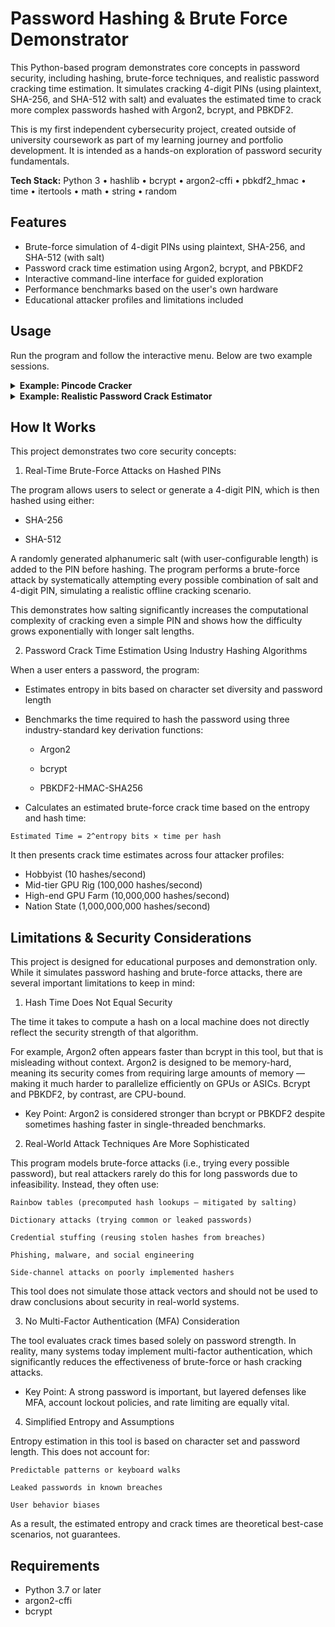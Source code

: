 # Password Hashing & Brute Force Demonstrator

This Python-based program demonstrates core concepts in password security, including hashing, brute-force techniques, and realistic password cracking time estimation. It simulates cracking 4-digit PINs (using plaintext, SHA-256, and SHA-512 with salt) and evaluates the estimated time to crack more complex passwords hashed with Argon2, bcrypt, and PBKDF2.

This is my first independent cybersecurity project, created outside of university coursework as part of my learning journey and portfolio development. It is intended as a hands-on exploration of password security fundamentals.

**Tech Stack:** Python 3 • hashlib • bcrypt • argon2-cffi • pbkdf2_hmac • time • itertools • math • string • random

## Features

- Brute-force simulation of 4-digit PINs using plaintext, SHA-256, and SHA-512 (with salt)
- Password crack time estimation using Argon2, bcrypt, and PBKDF2
- Interactive command-line interface for guided exploration
- Performance benchmarks based on the user's own hardware
- Educational attacker profiles and limitations included

## Usage

Run the program and follow the interactive menu. Below are two example sessions.

<details>
<summary><strong> Example: Pincode Cracker</strong></summary>

```
Welcome to my password hashing and brute force demo!
Please select one of the following options:
1) Pincode Cracker
2) Realistic Password Crack Estimator
3) Exit
Enter Choice: 1

Would you like to choose a pincode or generate one randomly?
1) Choose my own
2) Generate randomly
Enter Choice: 2

Pincode generated: 5494

Pincode Menu

What would you like to do?
1) Plaintext brute force
2) SHA-256 with salt
3) SHA-512 with salt
4) Choose another pincode
5) Return to main menu
Enter Choice: 2

Choose the salt length for SHA-256 brute force:
1) 1 salt - 620,000 possibilities - 8.1 seconds approx
2) 2 salt - 38,440,000 possibilities - 8.4 minutes approx
3) 3 salt - 2.38 billion possibilities - 8.7 hours approx
4) 4 salt - 148 billion possibilities - 22.5 days approx
5) Return to previous menu
Enter Choice: 2

5494 in SHA-256 is:
9200f63b0f18a3e2dbb65859e96103bb790a9a56c8cc0cce621ad549b3e42547

Enter '1' to start brute force crack
Enter '2' to return to previous menu
Enter Choice: 1

Attempts: 14,585,495 (37.94%) — 17,161 attempts/s

Pincode Cracked!

- PIN:       5494
- Salt:      xG
- Attempts:  14,585,495
- Time:      849.91 seconds
- Avg speed: 17,161 attempts/sec

```

</details>

<details>
<summary><strong> Example: Realistic Password Crack Estimator</strong></summary>
  
```
Welcome to my password hashing and brute force demo!
Please select one of the following options:
1) Pincode Cracker
2) Realistic Password Crack Estimator
3) Exit
Enter Choice: 2

Passwords in real life use a hashing tool similar to Argon2, bcrypt or PBKDF2.
This tool lets you enter a password and simulates how long a brute-force attacker would take to crack it based on its entropy and the performance of different hashing algorithms.

What would you like to do?
1) Enter a password to estimate crack time
2) Return to main menu
Enter Choice: 1
Enter your password: password1234

Estimated entropy: 62 bits

Hashing & Cracking Estimates (on your computer):
Argon2   : 0.0607s/hash — Estimated crack time: 8.87 billion years
Bcrypt   : 0.1963s/hash — Estimated crack time: 28.70 billion years
PBKDF2   : 0.0331s/hash — Estimated crack time: 4.85 billion years

Would you like to see estimated crack times based on different attacker profiles?
1) Yes
2) No, return to previous menu
Enter Choice: 1

Estimated crack times by attacker profile:

Hobbyist:
- Argon2   : 887.34 million years
- Bcrypt   : 2.87 billion years
- PBKDF2   : 484.58 million years

Mid-tier GPU rig:
- Argon2   : 88,734.14 years
- Bcrypt   : 287,028.66 years
- PBKDF2   : 48,458.34 years

High-end GPU farm:
- Argon2   : 887.34 years
- Bcrypt   : 2,870.29 years
- PBKDF2   : 484.58 years

Nation-State (ASICs):
- Argon2   : 8.87 years
- Bcrypt   : 28.70 years
- PBKDF2   : 4.85 years

```
</details>

## How It Works

This project demonstrates two core security concepts:
1. Real-Time Brute-Force Attacks on Hashed PINs

The program allows users to select or generate a 4-digit PIN, which is then hashed using either:

- SHA-256

- SHA-512

A randomly generated alphanumeric salt (with user-configurable length) is added to the PIN before hashing. The program performs a brute-force attack by systematically attempting every possible combination of salt and 4-digit PIN, simulating a realistic offline cracking scenario.

This demonstrates how salting significantly increases the computational complexity of cracking even a simple PIN and shows how the difficulty grows exponentially with longer salt lengths.

2. Password Crack Time Estimation Using Industry Hashing Algorithms

When a user enters a password, the program:

- Estimates entropy in bits based on character set diversity and password length

- Benchmarks the time required to hash the password using three industry-standard key derivation functions:

  - Argon2

  - bcrypt

  - PBKDF2-HMAC-SHA256

- Calculates an estimated brute-force crack time based on the entropy and hash time:
```
Estimated Time = 2^entropy bits × time per hash
```
It then presents crack time estimates across four attacker profiles:
- Hobbyist (10 hashes/second)
- Mid-tier GPU Rig (100,000 hashes/second)
- High-end GPU Farm (10,000,000 hashes/second)
- Nation State (1,000,000,000 hashes/second)

## Limitations & Security Considerations

This project is designed for educational purposes and demonstration only. While it simulates password hashing and brute-force attacks, there are several important limitations to keep in mind:
1. Hash Time Does Not Equal Security

The time it takes to compute a hash on a local machine does not directly reflect the security strength of that algorithm.

For example, Argon2 often appears faster than bcrypt in this tool, but that is misleading without context. Argon2 is designed to be memory-hard, meaning its security comes from requiring large amounts of memory — making it much harder to parallelize efficiently on GPUs or ASICs. Bcrypt and PBKDF2, by contrast, are CPU-bound.

- Key Point: Argon2 is considered stronger than bcrypt or PBKDF2 despite sometimes hashing faster in single-threaded benchmarks.

2. Real-World Attack Techniques Are More Sophisticated

This program models brute-force attacks (i.e., trying every possible password), but real attackers rarely do this for long passwords due to infeasibility. Instead, they often use:

    Rainbow tables (precomputed hash lookups — mitigated by salting)

    Dictionary attacks (trying common or leaked passwords)

    Credential stuffing (reusing stolen hashes from breaches)

    Phishing, malware, and social engineering

    Side-channel attacks on poorly implemented hashers

This tool does not simulate those attack vectors and should not be used to draw conclusions about security in real-world systems.

3. No Multi-Factor Authentication (MFA) Consideration

The tool evaluates crack times based solely on password strength. In reality, many systems today implement multi-factor authentication, which significantly reduces the effectiveness of brute-force or hash cracking attacks.

- Key Point: A strong password is important, but layered defenses like MFA, account lockout policies, and rate limiting are equally vital.

4. Simplified Entropy and Assumptions

Entropy estimation in this tool is based on character set and password length. This does not account for:

    Predictable patterns or keyboard walks

    Leaked passwords in known breaches

    User behavior biases

As a result, the estimated entropy and crack times are theoretical best-case scenarios, not guarantees.

## Requirements

- Python 3.7 or later
- argon2-cffi
- bcrypt
